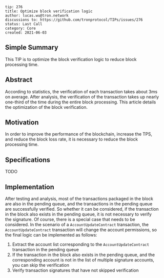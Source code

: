 ```
tip: 276
title: Optimize block verification logic
author: lucas.wu@tron.network
discussions to: https://github.com/tronprotocol/TIPs/issues/276
status: Last Call
category: Core
created: 2021-06-03
```
## Simple Summary
This TIP is to optimize the block verification logic to reduce block processing time.
## Abstract
According to statistics, the verification of each transaction takes about 3ms on average. After analysis, the verification of the transaction takes up nearly one-third of the time during the entire block processing. This article details the optimization of the block verification.
## Motivation
In order to improve the performance of the blockchain, increase the TPS, and reduce the block loss rate, it is necessary to reduce the block processing time. 
## Specifications
TODO
## Implementation
After testing and analysis, most of the transactions packaged in the block are also in the pending queue, and the transactions in the pending queue are successfully verified. So whether it can be considered, if the transaction in the block also exists in the pending queue, it is not necessary to verify the signature. Of course, there is a special case that needs to be considered. In the scenario of a `AccountUpdateContract` transaction, the `AccountUpdateContract` transaction will change the account permissions, so the final logic can be implemented as follows:
1. Extract the account list corresponding to the `AccountUpdateContract` transaction in the pending queue
2. If the transaction in the block also exists in the pending queue, and the corresponding account is not in the list of multiple signature accounts, you can skip the verification
3. Verify transaction signatures that have not skipped verification
